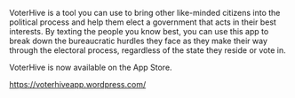 VoterHive is a tool you can use to bring other like-minded citizens into the political process and help them elect a government that acts in their best interests. By texting the people you know best, you can use this app to break down the bureaucratic hurdles they face as they make their way through the electoral process, regardless of the state they reside or vote in.

VoterHive is now available on the App Store. 

https://voterhiveapp.wordpress.com/
